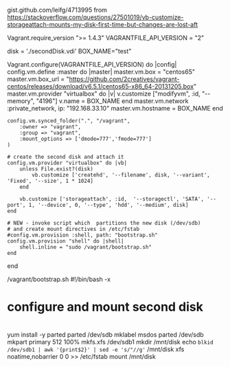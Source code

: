 gist.github.com/leifg/4713995
from
https://stackoverflow.com/questions/27501019/vb-customize-storageattach-mounts-my-disk-first-time-but-changes-are-lost-aft

Vagrant.require_version ">= 1.4.3"
VAGRANTFILE_API_VERSION = "2"

disk = './secondDisk.vdi' 
BOX_NAME="test"


Vagrant.configure(VAGRANTFILE_API_VERSION) do |config|
    config.vm.define :master do |master|
        master.vm.box = "centos65"
        master.vm.box_url = "https://github.com/2creatives/vagrant-centos/releases/download/v6.5.1/centos65-x86_64-20131205.box"
        master.vm.provider "virtualbox" do |v|
          v.customize ["modifyvm", :id, "--memory", "4196"]
          v.name = BOX_NAME
        end
        master.vm.network :private_network, ip: "192.168.33.10"
        master.vm.hostname = BOX_NAME
    end

    config.vm.synced_folder(".", "/vagrant",
        :owner => "vagrant",
        :group => "vagrant",
        :mount_options => ['dmode=777','fmode=777']
    )

    # create the second disk and attach it
    config.vm.provider "virtualbox" do |vb|
        unless File.exist?(disk)
            vb.customize ['createhd', '--filename', disk, '--variant', 'Fixed', '--size', 1 * 1024]
        end

        vb.customize ['storageattach', :id,  '--storagectl', 'SATA', '--port', 1, '--device', 0, '--type', 'hdd', '--medium', disk]
    end

    # NEW - invoke script which  partitions the new disk (/dev/sdb) 
    # and create mount directives in /etc/fstab
    #config.vm.provision :shell, path: "bootstrap.sh"  
    config.vm.provision "shell" do |shell|
        shell.inline = "sudo /vagrant/bootstrap.sh"  
    end
end

/vagrant/bootstrap.sh
#!/bin/bash  -x

#   configure and mount second disk 
#
yum install -y parted
parted /dev/sdb mklabel msdos
parted /dev/sdb mkpart primary 512 100%
mkfs.xfs /dev/sdb1
mkdir /mnt/disk
echo `blkid /dev/sdb1 | awk '{print$2}' | sed -e 's/"//g'` /mnt/disk   xfs   noatime,nobarrier   0   0 >> /etc/fstab
mount /mnt/disk

